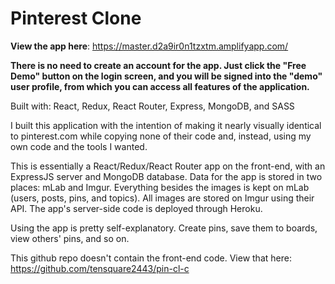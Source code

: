 # Pinterest Clone  

**View the app here**: https://master.d2a9ir0n1tzxtm.amplifyapp.com/  

**There is no need to create an account for the app. Just click the "Free Demo" button on the login screen, and you will be signed into the "demo" user profile, from which you can access all features of the application.**

Built with: React, Redux, React Router, Express, MongoDB, and SASS  

I built this application with the intention of making it nearly visually identical to pinterest.com while copying none of their code and, instead, using my own code and the tools I wanted.  

This is essentially a React/Redux/React Router app on the front-end, with an ExpressJS server and MongoDB database. Data for the app is stored in two places: mLab and Imgur. Everything besides the images is kept on mLab (users, posts, pins, and topics). All images are stored on Imgur using their API. The app's server-side code is deployed through Heroku.  

Using the app is pretty self-explanatory. Create pins, save them to boards, view others' pins, and so on.  

This github repo doesn't contain the front-end code. View that here: https://github.com/tensquare2443/pin-cl-c